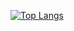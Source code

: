 [![Top Langs](https://github-readme-stats.vercel.app/api/top-langs/?username=vietanhvo&layout=compact)](https://github.com/vietanhvo?tab=repositories)
